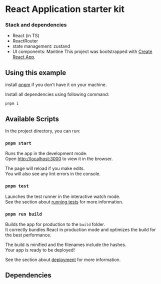 # React Application starter kit

### Stack and dependencies

- React (in TS)
- ReactRouter
- state management: zustand
- UI components: Mantine
  This project was bootstrapped with [Create React App](https://github.com/facebook/create-react-app).

## Using this example

install [pnpm](https://pnpm.io/installation) if you don't have it on your machine.

Install all dependencies using following command:

```
pnpm i
```

## Available Scripts

In the project directory, you can run:

### `pnpm start`

Runs the app in the development mode.\
Open [http://localhost:3000](http://localhost:3000) to view it in the browser.

The page will reload if you make edits.\
You will also see any lint errors in the console.

### `pnpm test`

Launches the test runner in the interactive watch mode.\
See the section about [running tests](https://facebook.github.io/create-react-app/docs/running-tests) for more information.

### `pnpm run build`

Builds the app for production to the `build` folder.\
It correctly bundles React in production mode and optimizes the build for the best performance.

The build is minified and the filenames include the hashes.\
Your app is ready to be deployed!

See the section about [deployment](https://facebook.github.io/create-react-app/docs/deployment) for more information.

## Dependencies
